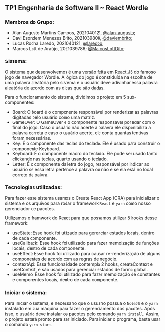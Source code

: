 ## TP1 Engenharia de Software II ~ React Wordle

### Membros do Grupo:

-   Alan Augusto Martins Campos, 2021040121, [@alan-augusto](https://github.com/alan-augusto);
-   Davi Esondem Menezes Brito, 2021039808, [@daviembrito](https://github.com/daviembrito);
-   Lucas Rocha Laredo, 2021040121, [@laredoo](https://github.com/laredoo);
-   Marcos Lott de Araújo, 2021039786; [@MarcosLottDito](https://github.com/MarcosLottDito);

### Sistema:

O sistema que desenvolvemos é uma versão feita em React.JS do famoso jogo de navegador Wordle. A lógica do jogo é constiduída na escolha de uma palavra aleatória pelo sistema e o usuário deve adivinhar essa palavra aleatória de acordo com as dicas que são dadas.

Para o funcionamento do sistema, dividimos o projeto em 5 sub-componentes:

-   Board: O board é o componente responsável por renderizar as palavras digitadas pelo usuário como uma matriz.
-   GameOver: O GameOver é o componente responsável por lidar com o final do jogo. Caso o usuário não acerte a palavra ele disponibiliza a palavra correta e caso o usuário acerte, ele conta quantas tentivas foram necessárias.
-   Key: É o componente das teclas do teclado. Ele é usado para construir o componente Keyboard.
-   Keyboard: É o componente macro do teclado. Ele pode ser usado tanto clickando nas teclas, quanto usando o teclado.
-   Letter: É o componente da letra do jogo, responsável por indicar ao usuário se essa letra pertence a palavra ou não e se ela está no local correto da palvra.

### Tecnologias utilizadas:

Para fazer esse sistema usamos o Create React App (CRA) para inicializar o sistema e os arquivos para rodar o framework `React` e `yarn` como nosso gerenciador de pacotes.

Utilizamos o framwork do React para que possamos utilizar 5 hooks desse framework:

-   useState: Esse hook foi utlizado para gerenciar estados locais, dentro de cada componente.
-   useCallback: Esse hook foi utilizado para fazer memoização de funções locais, dentro de cada componente.
-   useEffect: Esse hook foi utilizado para causar re-renderização de alguns componentes de acordo com as regras de negócio.
-   contextApi: Essa funcionalidade contempla 2 hooks, createContext e useContext, e são usados para gerenciar estados de forma global.
-   useMemo: Esse hook foi utilizado para fazer memoização de constantes e componentes locais, dentro de cada componente.

### Iniciar o sistema:

Para iniciar o sistema, é necessário que o usuário possua o `NodeJS` e o `yarn` instalado em sua máquina para fazer o gerenciamento dos pacotes.
Após isso, o usuário deve instalar os pacotes pelo comando `yarn install`. Assim, o projeto estará pronto para ser iniciado.
Para iniciar o programa, basta usar o comando `yarn start`.
